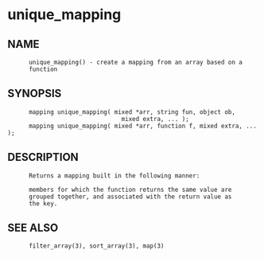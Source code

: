 # unique_mapping
## NAME
          unique_mapping() - create a mapping from an array based on a
          function

## SYNOPSIS
          mapping unique_mapping( mixed *arr, string fun, object ob,
                                    mixed extra, ... );
          mapping unique_mapping( mixed *arr, function f, mixed extra, ... );

## DESCRIPTION
          Returns a mapping built in the following manner:

          members for which the function returns the same value are
          grouped together, and associated with the return value as
          the key.

## SEE ALSO
          filter_array(3), sort_array(3), map(3)
